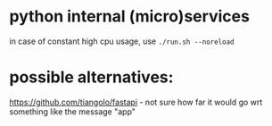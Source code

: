 # python internal (micro)services
in case of constant high cpu usage, use `./run.sh --noreload`


# possible alternatives:
https://github.com/tiangolo/fastapi - not sure how far it would go wrt something like the message "app" 